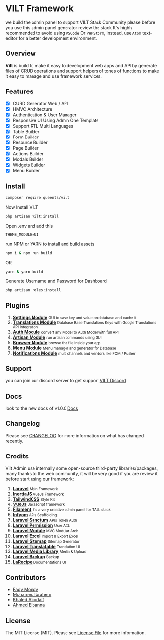 # VILT Framework

we build the admin panel to support VILT Stack Community please before you use this admin panel generator review the stack
It's highly recommended to avoid using `VSCode` Or `PHPStorm`, instead, use `Atom` text-editor for a better development environment.

## Overview

<b>Vilt</b> is build to make it easy to development web apps and API by generate files of CRUD operations and support helpers of tones of functions to make it easy to manage and use framework services.

## Features

- [x] CURD Generator Web / API
- [x] HMVC Architecture
- [x] Authentication & User Manager 
- [x] Responsive UI Using Admin One Template
- [x] Support RTL Multi Languages
- [x] Table Builder
- [x] Form Builder
- [x] Resource Builder
- [x] Page Builder
- [x] Actions Builder
- [x] Modals Builder
- [x] Widgets Builder
- [x] Menu Builder

## Install

```bash
composer require queents/vilt
```
Now Install VILT

```bash
php artisan vilt:install
```

Open .env and add this


```env
THEME_MODULE=UI
```

run NPM or YARN to install and build assets

```bash
npm i & npm run build
```

OR

```bash
yarn & yarn build
```

Generate Username and Password for Dashboard

```bash
php artisan roles:install
```

## Plugins

1. <b><a href="https://github.com/queents/settings-module" target="_blank">Settings Module</a></b> <small>GUI to save key and value on database and cache it</small>
2. <b><a href="https://github.com/queents/translations-module" target="_blank">Translations Module</a></b> <small>Database Base Translations Keys with Google Translations API Integration</small>
3. <b><a href="https://github.com/queents/auth-module" target="_blank">Auth Module</a></b> <small>convert any Model to Auth Model with full API</small>
4. <b><a href="https://github.com/queents/artisan-module" target="_blank">Artisan Module</a></b> <small>run artisan commands using GUI</small>
5. <b><a href="https://github.com/queents/browser-module" target="_blank">Browser Module</a></b> <small>browse the file inside your app</small>
6. <b><a href="https://github.com/queents/menus-module" target="_blank">Menu Module</a></b> <small>Menu manager and generator for Database</small>
7. <b><a href="https://github.com/queents/notifications-module" target="_blank">Notifications Module</a></b> <small>multi channels and vendors like FCM / Pusher</small>

## Support

you can join our discord server to get support [VILT Discord](https://discord.gg/HUNYbgKDdx)

## Docs

look to the new docs of v1.0.0 [Docs](https://github.com/queents/vilt/wiki)

## Changelog

Please see [CHANGELOG](CHANGELOG.md) for more information on what has changed recently.

## Credits

Vilt Admin use internally some open-source third-party libraries/packages, many thanks to the web community, it will be very good if you are review it before start using our framework:
1. <b><a href="https://laravel.com/" target="_blank">Laravel</a></b> <small>Main Framework</small>
2. <b><a href="https://inertiajs.com/" target="_blank">InertiaJS</a></b> <small>VueJs Framework</small>
3. <b><a href="https://tailwindcss.com/" target="_blank">TailwindCSS</a></b> <small>Style Kit</small>
4. <b><a href="https://vuejs.org/" target="_blank">VueJs</a></b> <small>Javascript framework</small>
5. <b><a href="https://filamentphp.com/" target="_blank">Filament</a></b> <small>It's a very creative admin panel for TALL stack</small>
6. <b><a href="https://www.infyom.com/open-source" target="_blank">Infyom</a></b> <small>APIs Scaffolding</small>
7. <b><a href="https://laravel.com/docs/8.x/sanctum" target="_blank">Laravel Sanctum</a></b> <small>APIs Token Auth</small>
8.  <b><a href="https://spatie.be/docs/laravel-permission/v4/introduction" target="_blank">Laravel Permission</a></b> <small>User ACL</small>
9.  <b><a href="https://nwidart.com/laravel-modules/v6/introduction" target="_blank">Laravel Module</a></b> <small>MVC Modular Arch</small>
10.  <b><a href="https://laravel-excel.com/" target="_blank">Laravel Excel</a></b> <small>Import & Export Excel</small>
11.  <b><a href="https://github.com/spatie/laravel-sitemap" target="_blank">Laravel Sitemap</a></b> <small>Sitemap Generator</small>
12. <b><a href="https://github.com/spatie/laravel-translatable" target="_blank">Laravel Translatable</a></b> <small>Translation UI</small>
13. <b><a href="https://github.com/spatie/laravel-medialibrary" target="_blank">Laravel Media Library</a></b> <small>Media & Upload</small>
14. <b><a href="https://github.com/spatie/laravel-backup" target="_blank">Laravel Backup</a></b> <small>Backup</small>
15. <b><a href="https://larecipe.binarytorch.com.my/" target="_blank">LaRecipe</a></b> <small>Documentations UI</small>

## Contributors

- [Fady Mondy](https://github.com/3x1io)
- [Mohamed Ibrahem](https://github.com/marious)
- [Khaled Abodaif](https://github.com/khaledAbodaif)
- [Ahmed Elbanna](https://github.com/Ahmed-Elbanna-Git)

## License

The MIT License (MIT). Please see [License File](LICENSE.md) for more information.

